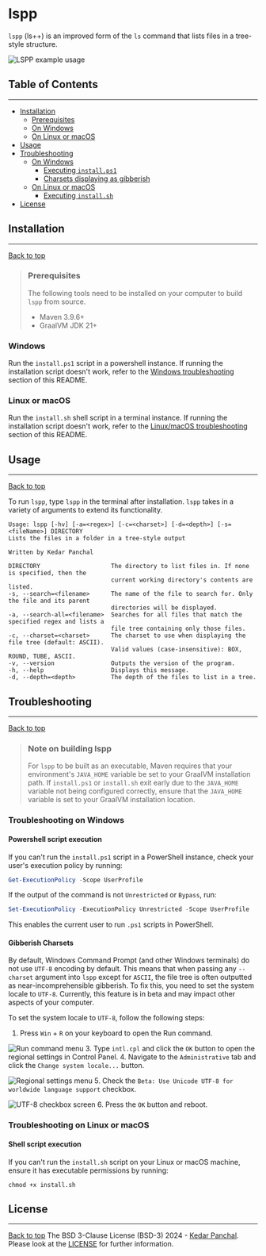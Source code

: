 # lspp
`lspp` (ls++) is an improved form of the `ls` command that lists files in a tree-style structure.  

![LSPP example usage](images/lsppexample.JPG)

## Table of Contents

---
* [Installation](#installation)
  * [Prerequisites](#prerequisites)
  * [On Windows](#windows)
  * [On Linux or macOS](#linux-or-macOS)
* [Usage](#usage)
* [Troubleshooting](#troubleshooting)
  * [On Windows](#troubleshooting-on-windows)
    * [Executing `install.ps1`](#powershell-script-execution)
    * [Charsets displaying as gibberish](#gibberish-charsets)
  * [On Linux or macOS](#troubleshooting-on-linux-or-macos)
    * [Executing `install.sh`](#shell-script-execution)
* [License](#license)

## Installation

---
[Back to top](#table-of-contents)
> ### Prerequisites
> The following tools need to be installed on your computer to build `lspp` from source.
> * Maven 3.9.6+
> * GraalVM JDK 21+

### Windows
Run the `install.ps1` script in a powershell instance. If running the installation script doesn't work, refer to the
[Windows troubleshooting](#troubleshooting-on-windows) section of this README.

### Linux or macOS
Run the `install.sh` shell script in a terminal instance. If running the installation script doesn't work, refer to the
[Linux/macOS troubleshooting](#troubleshooting-on-linux-or-macos) section of this README.

## Usage

---
[Back to top](#table-of-contents)

To run `lspp`, type `lspp` in the terminal after installation. `lspp` takes in a variety of arguments to extend its
functionality.

```Shell
Usage: lspp [-hv] [-a=<regex>] [-c=<charset>] [-d=<depth>] [-s=<fileName>] DIRECTORY
Lists the files in a folder in a tree-style output

Written by Kedar Panchal

DIRECTORY                    The directory to list files in. If none is specified, then the
                             current working directory's contents are listed.
-s, --search=<filename>      The name of the file to search for. Only the file and its parent
                             directories will be displayed.
-a, --search-all=<filename>  Searches for all files that match the specified regex and lists a
                             file tree containing only those files.
-c, --charset=<charset>      The charset to use when displaying the file tree (default: ASCII).
                             Valid values (case-insensitive): BOX, ROUND, TUBE, ASCII.
-v, --version                Outputs the version of the program.
-h, --help                   Displays this message.
-d, --depth=<depth>          The depth of the files to list in a tree.
```

## Troubleshooting

---
[Back to top](#table-of-contents)
> ### Note on building lspp
> For `lspp` to be built as an executable, Maven requires that your environment's `JAVA_HOME` variable be set
> to your GraalVM installation path. If `install.ps1` or `install.sh` exit early due to the `JAVA_HOME` variable not
> being configured correctly, ensure that the `JAVA_HOME` variable is set to your GraalVM installation location.

### Troubleshooting on Windows

#### Powershell script execution
If you can't run the `install.ps1` script in a PowerShell instance, check your user's execution policy by running:
```powershell
Get-ExecutionPolicy -Scope UserProfile
``` 
If the output of the command is not `Unrestricted` or `Bypass`, run:
```powershell
Set-ExecutionPolicy -ExecutionPolicy Unrestricted -Scope UserProfile
```
This enables the current user to run `.ps1` scripts in PowerShell.

#### Gibberish Charsets
By default, Windows Command Prompt (and other Windows terminals) do not use `UTF-8` encoding by default. This means that
when passing any `--charset` argument into `lspp` except for `ASCII`, the file tree is often outputted as
near-incomprehensible gibberish. To fix this, you need to set the system locale to `UTF-8`. Currently, this feature is
in beta and may impact other aspects of your computer.

To set the system locale to `UTF-8`, follow the following steps:
1. Press `Win` + `R` on your keyboard to open the Run command.
   
  ![Run command menu](images/RunMenu.JPG)
3. Type `intl.cpl` and click the `OK` button to open the regional settings in Control Panel.
4. Navigate to the `Administrative` tab and click the `Change system locale...` button.  

  ![Regional settings menu](images/RegionalSettings.JPG)
5. Check the `Beta: Use Unicode UTF-8 for worldwide language support` checkbox.  

  ![UTF-8 checkbox screen](images/UTF8Menu.JPG)
6. Press the `OK` button and reboot.
### Troubleshooting on Linux or macOS

#### Shell script execution
If you can't run the `install.sh` script on your Linux or macOS machine, ensure it has executable permissions by
running:
```shell
chmod +x install.sh
```
## License

---
[Back to top](#table-of-contents)
The BSD 3-Clause License (BSD-3) 2024 - [Kedar Panchal](https://github.com/KedarPanchal). Please look at the
[LICENSE](LICENSE) for further information.
